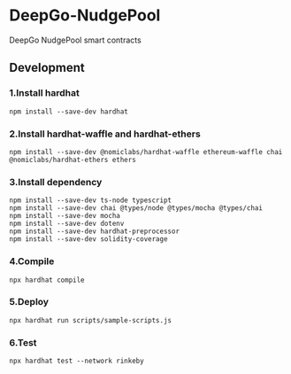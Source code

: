 # DeepGo-NudgePool
DeepGo NudgePool smart contracts

## Development
### 1.Install hardhat
`npm install --save-dev hardhat`
### 2.Install hardhat-waffle and hardhat-ethers
`npm install --save-dev @nomiclabs/hardhat-waffle ethereum-waffle chai @nomiclabs/hardhat-ethers ethers`
### 3.Install dependency
```
npm install --save-dev ts-node typescript
npm install --save-dev chai @types/node @types/mocha @types/chai
npm install --save-dev mocha
npm install --save-dev dotenv
npm install --save-dev hardhat-preprocessor
npm install --save-dev solidity-coverage
```
### 4.Compile
`npx hardhat compile`
### 5.Deploy
`npx hardhat run scripts/sample-scripts.js`
### 6.Test
`npx hardhat test --network rinkeby`